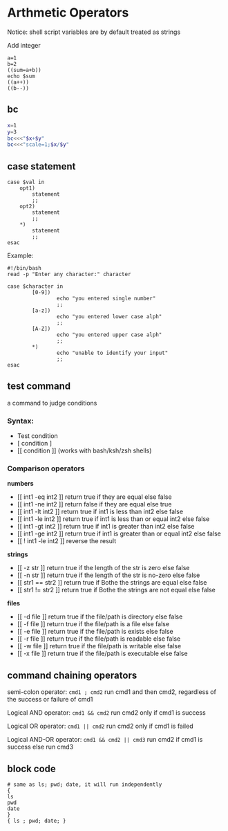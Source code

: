 # Arthmetic Operators

Notice: shell script variables are by default treated as strings



Add integer

```shell
a=1
b=2
((sum=a+b))
echo $sum
((a++))
((b--))
```

## bc

```bash
x=1
y=3
bc<<<"$x+$y"
bc<<<"scale=1;$x/$y"
```



## case statement

```shell
case $val in
	opt1)
		statement
		;;
	opt2)
		statement
		;;
	*)
		statement
		;;
esac

```

Example:

```shell
#!/bin/bash
read -p "Enter any character:" character

case $character in
        [0-9])
                echo "you entered single number"
                ;;
        [a-z])
                echo "you entered lower case alph"
                ;;
        [A-Z])
                echo "you entered upper case alph"
                ;;
        *)
                echo "unable to identify your input"
                ;;
esac
```



## test command

a command to judge conditions

### Syntax:

- Test condition
- [ condition ]
- [[ condition ]] (works with bash/ksh/zsh shells)

### Comparison operators

**numbers**

- [[ int1 -eq int2 ]] return true if they are equal else false
- [[ int1 -ne int2 ]] return false if they are equal else true
- [[ int1 -lt int2 ]] return true if int1 is less than  int2 else false
- [[ int1 -le int2 ]] return true if int1 is less than or equal  int2 else false
- [[ int1 -gt int2 ]] return true if int1 is greater than  int2 else false
- [[ int1 -ge int2 ]] return true if int1 is greater than or equal  int2 else false
- [[ ! int1 -le int2 ]] reverse the result

**strings**

- [[ -z str ]] return true if the length of the str is zero else false
- [[ -n str ]] return true if the length of the str is no-zero else false
- [[ str1 == str2 ]] return true if Bothe the strings are equal else false
- [[ str1 != str2 ]] return true if Bothe the strings are not equal else false

**files**

- [[ -d file ]] return true if the file/path is directory else false
- [[ -f file ]] return true if the file/path is a file else false
- [[ -e file ]] return true if the file/path is exists else false
- [[ -r file ]] return true if the file/path is readable else false
- [[ -w file ]] return true if the file/path is writable else false
- [[ -x file ]] return true if the file/path is executable else false





## command chaining operators

semi-colon operator: `cmd1 ; cmd2` run cmd1 and then cmd2, regardless of the success or failure of cmd1

Logical AND operator: `cmd1 && cmd2` run cmd2 only if cmd1 is success

Logical OR operator: `cmd1 || cmd2` run cmd2 only if cmd1 is failed

Logical AND-OR operator: `cmd1 && cmd2 || cmd3` run cmd2 if cmd1 is success else run cmd3



## block code

```shell
# same as ls; pwd; date, it will run independently
{
ls
pwd
date
}
{ ls ; pwd; date; }
```


